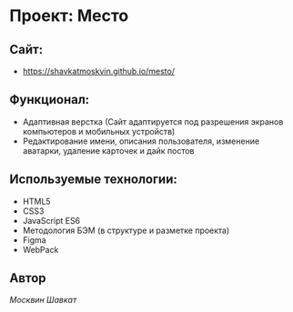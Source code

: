 # Проект: Место

## Сайт:
* https://shavkatmoskvin.github.io/mesto/
## Функционал:
* Адаптивная верстка (Сайт адаптируется под разрешения экранов компьютеров и мобильных устройств)
* Редактирование имени, описания пользователя, изменение аватарки, удаление карточек и дайк постов
## Используемые технологии:
* HTML5
* CSS3
* JavaScript ES6
* Методология БЭМ (в структуре и разметке проекта)
* Figma
* WebPack
## Автор
*Москвин Шавкат* 
